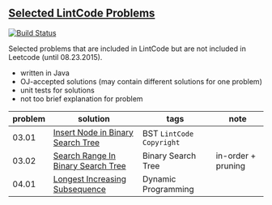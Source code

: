 ## [Selected LintCode Problems](http://www.lintcode.com/en/problem/)

[![Build Status](https://travis-ci.org/interviewcoder/lintcode.svg?branch=master)](https://travis-ci.org/interviewcoder/lintcode)

Selected problems that are included in LintCode but are not included in Leetcode (until 08.23.2015).

- written in Java
- OJ-accepted solutions (may contain different solutions for one problem)
- unit tests for solutions
- not too brief explanation for problem

| problem | solution | tags | note |
| --- | ---- | ---------| ----- |
| 03.01 | [Insert Node in Binary Search Tree](https://github.com/interviewcoder/lintcode/blob/master/03_binarytree%26divideconquer/_01_InsertNodeInABinarySearchTree/Solution.java) | BST `LintCode Copyright` | |
| 03.02 | [Search Range In Binary Search Tree](https://github.com/interviewcoder/lintcode/blob/master/03_binarytree%26divideconquer/_02_SearchRangeInBinarySearchTree/Solution.java) | Binary Search Tree | in-order + pruning |
| 04.01 | [Longest Increasing Subsequence](https://github.com/interviewcoder/lintcode/blob/master/04dynamicprogrammingI/_01_LongestIncreasingSubsequence/Solution.java) | Dynamic Programming | |